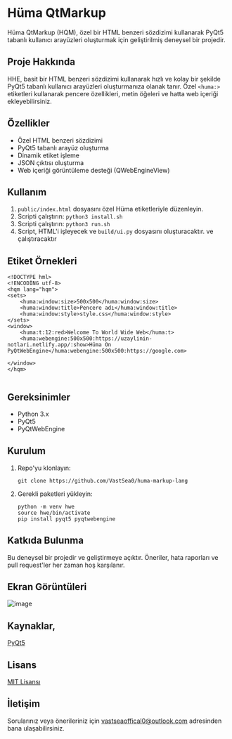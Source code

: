 
# Hüma QtMarkup

Hüma QtMarkup (HQM), özel bir HTML benzeri sözdizimi kullanarak PyQt5 tabanlı kullanıcı arayüzleri oluşturmak için geliştirilmiş deneysel bir projedir.

## Proje Hakkında

HHE, basit bir HTML benzeri sözdizimi kullanarak hızlı ve kolay bir şekilde PyQt5 tabanlı kullanıcı arayüzleri oluşturmanıza olanak tanır. Özel `<huma:>` etiketleri kullanarak pencere özellikleri, metin öğeleri ve hatta web içeriği ekleyebilirsiniz.

## Özellikler

- Özel HTML benzeri sözdizimi
- PyQt5 tabanlı arayüz oluşturma
- Dinamik etiket işleme
- JSON çıktısı oluşturma
- Web içeriği görüntüleme desteği (QWebEngineView)

## Kullanım

1. `public/index.html` dosyasını özel Hüma etiketleriyle düzenleyin.
2. Scripti çalıştırın: `python3 install.sh`
3. Scripti çalıştırın: `python3 run.sh`
4. Script, HTML'i işleyecek ve `build/ui.py` dosyasını oluşturacaktır. ve çalıştıracaktır
 

## Etiket Örnekleri

```XHTML
<!DOCTYPE hml>
<!ENCODİNG utf-8>
<hqm lang="hqm">
<sets>
    <huma:window:size>500x500</huma:window:size>    
    <huma:window:title>Pencere adı</huma:window:title>
    <huma:window:style>style.css</huma:window:style>
</sets>
<window>
    <huma:t:12:red>Welcome To World Wide Web</huma:t>
    <huma:webengine:500x500:https://uzaylinin-notlari.netlify.app/:show>Hüma On PyQtWebEngine</huma:webengine:500x500:https://google.com>
 
</window>
</hqm>
 
```

## Gereksinimler

- Python 3.x
- PyQt5
- PyQtWebEngine

## Kurulum

1. Repo'yu klonlayın:
   ```
   git clone https://github.com/VastSea0/huma-markup-lang
   ```
2. Gerekli paketleri yükleyin:
   ```
   python -m venv hwe
   source hwe/bin/activate
   pip install pyqt5 pyqtwebengine
   ```

## Katkıda Bulunma

Bu deneysel bir projedir ve geliştirmeye açıktır. Öneriler, hata raporları ve pull request'ler her zaman hoş karşılanır.

## Ekran Görüntüleri

![image](https://github.com/user-attachments/assets/6b185706-dcc8-4819-9074-2bd1f2af6f5a)

## Kaynaklar,
[PyQt5](https://www.pythonguis.com/pyqt5-tutorial/)

## Lisans
[MIT Lisansı](LICENSE)

## İletişim

Sorularınız veya önerileriniz için vastseaoffical0@outlook.com adresinden bana ulaşabilirsiniz.


